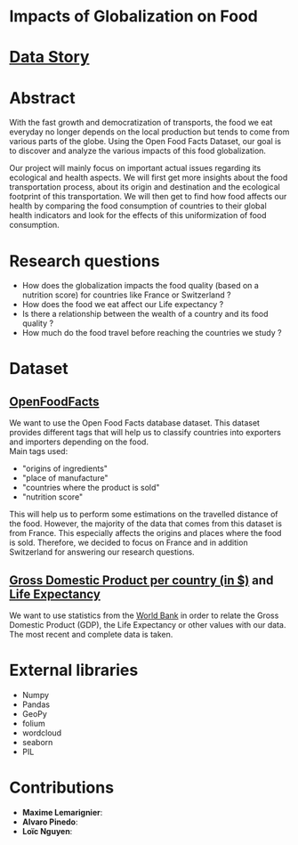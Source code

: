 # Impacts of Globalization on Food 
# [Data Story](https://adamanteam.github.io/Data-Story/)
# Abstract
  With the fast growth and democratization of transports, the food we eat everyday no longer depends on the local production but tends to come from various parts of the globe. Using the Open Food Facts Dataset, our goal is to discover and analyze the various impacts of this food globalization.
  
  Our project will mainly focus on important actual issues regarding its ecological and health aspects. We will first get more insights about the food transportation process, about its origin and destination and the ecological footprint of this transportation. We will then get to find how food affects our health by comparing the food consumption of countries to their global health indicators and look for the effects of this uniformization of food consumption.

# Research questions
- How does the globalization impacts the food quality (based on a nutrition score) for countries like France or Switzerland ?
- How does the food we eat affect our Life expectancy ? 
- Is there a relationship between the wealth of a country and its food quality ?
- How much do the food travel before reaching the countries we study ?

# Dataset
## [OpenFoodFacts](https://fr.openfoodfacts.org/data)
  We want to use the Open Food Facts database dataset. This dataset provides different tags that will help us to classify countries into exporters and importers depending on the food.  
  Main tags used: 
  - "origins of ingredients"
  - "place of manufacture" 
  - "countries where the product is sold"  
  - "nutrition score"  
    
This will help us to perform some estimations on the travelled distance of the food. However, the majority of the data that comes from this dataset is from France. This especially affects the origins and places where the food is sold. Therefore, we decided to focus on France and in addition Switzerland for answering our research questions. 
  
## [Gross Domestic Product per country (in $)](https://data.worldbank.org/indicator/ny.gdp.mktp.cd) and [Life Expectancy](https://data.worldbank.org/indicator/SP.DYN.LE00.IN)
  We want to use statistics from the [World Bank](https://www.worldbank.org/) in order to relate the Gross Domestic Product (GDP), the Life Expectancy or other values with our data. The most recent and complete data is taken.

# External libraries
- Numpy
- Pandas
- GeoPy  
- folium
- wordcloud
- seaborn
- PIL

# Contributions
- **Maxime Lemarignier**:
- **Alvaro Pinedo**:
- **Loïc Nguyen**:
